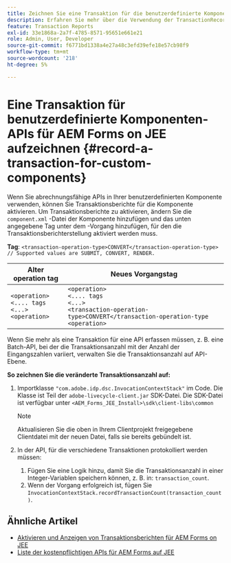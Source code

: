 ```yaml
---
title: Zeichnen Sie eine Transaktion für die benutzerdefinierte Komponenten-API für AEM Forms on JEE auf.
description: Erfahren Sie mehr über die Verwendung der TransactionRecorder-API zum Aufzeichnen von Transaktionen für benutzerdefinierte Komponenten.
feature: Transaction Reports
exl-id: 33e1868a-2a7f-4785-8571-95651e661e21
role: Admin, User, Developer
source-git-commit: f6771bd1338a4e27a48c3efd39efe18e57cb98f9
workflow-type: tm+mt
source-wordcount: '218'
ht-degree: 5%

---
```


# Eine Transaktion für benutzerdefinierte Komponenten-APIs für AEM Forms on JEE aufzeichnen {#record-a-transaction-for-custom-components}

Wenn Sie abrechnungsfähige APIs in Ihrer benutzerdefinierten Komponente verwenden, können Sie Transaktionsberichte für die Komponente aktivieren. Um Transaktionsberichte zu aktivieren, ändern Sie die `component.xml` -Datei der Komponente hinzufügen und das unten angegebene Tag unter dem -Vorgang hinzufügen, für den die Transaktionsberichterstellung aktiviert werden muss.

**Tag**: `<transaction-operation-type>CONVERT</transaction-operation-type> // Supported values are SUBMIT, CONVERT, RENDER.`

| Alter operation tag | Neues Vorgangstag |
| ----------- | ----------- |
| `<operation>`<br> `<.... tags`<br>`<...>`<br>`<operation>` | `<operation>`<br> `<.... tags`<br>`<...>`<br>`<transaction-operation-type>CONVERT</transaction-operation-type`<br>`<operation>` |

Wenn Sie mehr als eine Transaktion für eine API erfassen müssen, z. B. eine Batch-API, bei der die Transaktionsanzahl mit der Anzahl der Eingangszahlen variiert, verwalten Sie die Transaktionsanzahl auf API-Ebene.

**So zeichnen Sie die veränderte Transaktionsanzahl auf:**

1. Importklasse `"com.adobe.idp.dsc.InvocationContextStack"` im Code. Die Klasse ist Teil der `adobe-livecycle-client.jar` SDK-Datei. Die SDK-Datei ist verfügbar unter `<AEM_Forms_JEE_Install>\sdk\client-libs\common`

   >[!NOTE]
   > Aktualisieren Sie die oben in Ihrem Clientprojekt freigegebene Clientdatei mit der neuen Datei, falls sie bereits gebündelt ist.

1. In der API, für die verschiedene Transaktionen protokolliert werden müssen:
   1. Fügen Sie eine Logik hinzu, damit Sie die Transaktionsanzahl in einer Integer-Variablen speichern können, z. B. in: `transaction_count`.
   1. Wenn der Vorgang erfolgreich ist, fügen Sie `InvocationContextStack.recordTransactionCount(transaction_count)`.

<!--For example, you can set count for your custom component by importing class `"com.adobe.idp.dsc.InvocationContextStack"` in the code available at `adobe-livecycle-client.jar`  and determine the transaction count basis API input/result and add (In this case we add count is equal to 3):
`InvocationContextStack.recordTransactionCount(<count>).` to 
`InvocationContextStack.recordTransactionCount(3)`.-->

## Ähnliche Artikel

* [Aktivieren und Anzeigen von Transaktionsberichten für AEM Forms on JEE](/help/forms/using/transaction-report-overview-jee.md)
* [Liste der kostenpflichtigen APIs für AEM Forms auf JEE](/help/forms/using/transaction-reports-billable-apis-jee.md)
